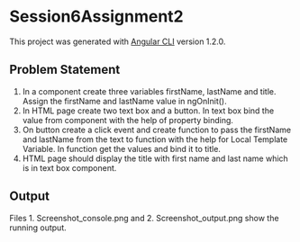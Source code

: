 # Session6Assignment2

This project was generated with [Angular CLI](https://github.com/angular/angular-cli) version 1.2.0.

## Problem Statement
1. In a component create three variables firstName, lastName and title. Assign the
firstName and lastName value in ngOnInit().
2. In HTML page create two text box and a button. In text box bind the value from
component with the help of property binding.
3. On button create a click event and create function to pass the firstName and
lastName from the text to function with the help for Local Template Variable. In
function get the values and bind it to title.
4. HTML page should display the title with first name and last name which is in text box
component.

## Output
Files 1. Screenshot_console.png and 2. Screenshot_output.png show the running output.